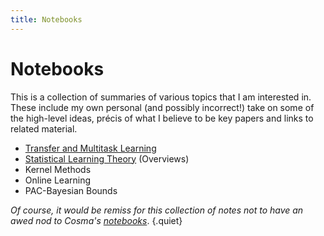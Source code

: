 ```yaml
---
title: Notebooks
---
```


Notebooks
=========

This is a collection of summaries of various topics that I am interested in. These include my own personal (and possibly incorrect!) take on some of the high-level ideas, précis of what I believe to be key papers and links to related material.

* [Transfer and Multitask Learning](transfer-multitask.html)
* [Statistical Learning Theory](learning-theory.html) (Overviews)
* Kernel Methods
* Online Learning
* PAC-Bayesian Bounds

_Of course, it would be remiss for this collection of notes not to have an awed nod to Cosma's  [notebooks](http://www.cscs.umich.edu/~crshalizi/notebooks/)_. 
{.quiet}

